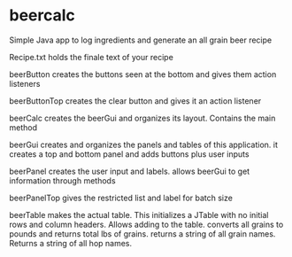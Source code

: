 # beercalc
Simple Java app to log ingredients and generate an all grain beer recipe

Recipe.txt holds the finale text of your recipe

beerButton creates the buttons seen at the bottom and gives them action listeners

beerButtonTop creates the clear button and gives it an action listener

beerCalc creates the beerGui and organizes its layout. Contains the main method

beerGui creates and organizes the panels and tables of this application. it creates a top and bottom panel and adds buttons plus user inputs

beerPanel creates the user input and labels. allows beerGui to get information through methods

beerPanelTop gives the restricted list and label for batch size

beerTable makes the actual table. This initializes a JTable with no initial rows and column headers. Allows adding to the table. converts all grains to pounds and returns total lbs of grains. returns a string of all grain names. Returns a string of all hop names.
